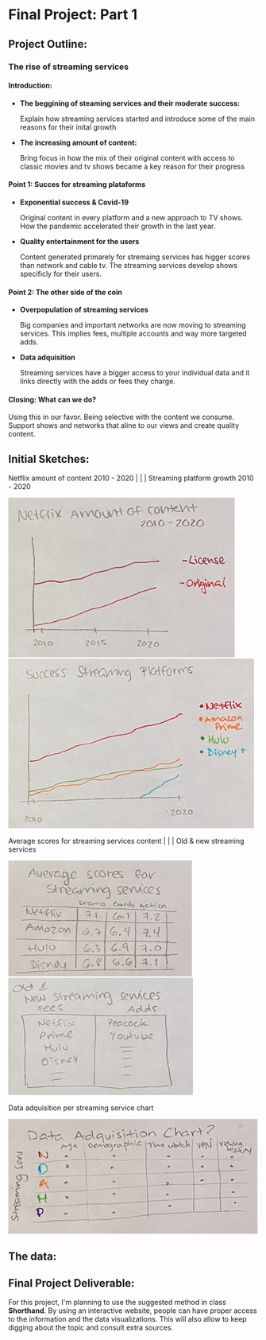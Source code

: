 
# Final Project: **Part 1**

## Project Outline:

### The rise of streaming services

#### Introduction:
 
 - **The beggining of steaming services and their moderate success:**
      
      Explain how streaming services started and introduce some of the main reasons for their inital growth
      
 - **The increasing amount of content:**
      
      Bring focus in how the mix of their original content with access to classic movies and tv shows became a key reason for their progress
        
#### Point 1: **Succes for streaming plataforms**
    
 - **Exponential success & Covid-19**
        
   Original content in every platform and a new approach to TV shows. How the pandemic accelerated their growth in the last year.
        
 - **Quality entertainment for the users**
        
   Content generated primarely for stremaing services has higger scores than network and cable tv. The streaming services develop shows specificly for their users.
        
#### Point 2: **The other side of the coin**
    
  - **Overpopulation of streaming services**

    Big companies and important networks are now moving to streaming services. This implies fees, multiple accounts and way more targeted adds.
    
 - **Data adquisition**

    Streaming services have a bigger access to your individual data and it links directly with the adds or fees they charge.
        
#### Closing: **What can we do?**
    
   Using this in our favor. Being selective with the content we consume.
   Support shows and networks that aline to our views and create quality content. 
        
## Initial Sketches:

   Netflix amount of content 2010 - 2020        | | |                            Streaming platform growth 2010 - 2020
   
   ![Picture](P1_01.png)                      ![Picture](P1_02.png)
   
   Average scores for streaming services content           | | |          Old & new streaming services
   
   ![Picture](P1_03.png)                        ![Picture](P1_04.png)
   
   Data adquisition per streaming service chart
   
   ![Picture](P1_05.png)
 
## The data: 
   
## Final Project Deliverable:

For this project, I'm planning to use the suggested method in class **Shorthand**. By using an interactive website, people can have proper access to the information and the data visualizations. This will also allow to keep digging about the topic and consult extra sources. 

  

  
